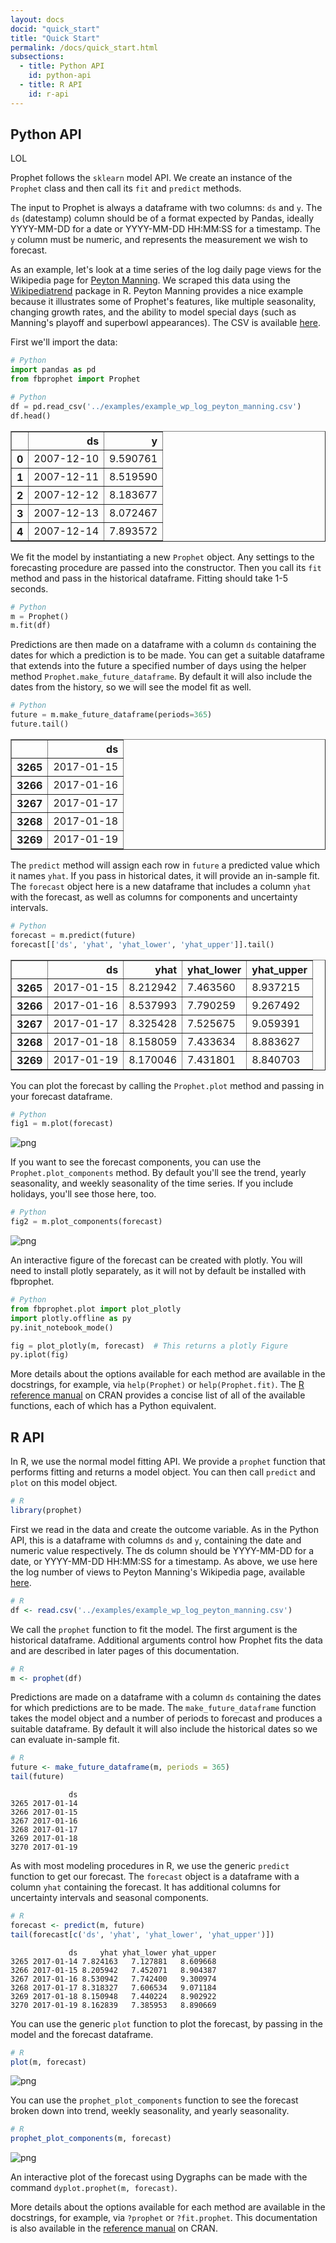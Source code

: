 ```yaml
---
layout: docs
docid: "quick_start"
title: "Quick Start"
permalink: /docs/quick_start.html
subsections:
  - title: Python API
    id: python-api
  - title: R API
    id: r-api
---
```

<a id="python-api"> </a>

## Python API

LOL

Prophet follows the `sklearn` model API.  We create an instance of the `Prophet` class and then call its `fit` and `predict` methods.  


The input to Prophet is always a dataframe with two columns: `ds` and `y`.  The `ds` (datestamp) column should be of a format expected by Pandas, ideally YYYY-MM-DD for a date or YYYY-MM-DD HH:MM:SS for a timestamp. The `y` column must be numeric, and represents the measurement we wish to forecast.



As an example, let's look at a time series of the log daily page views for the Wikipedia page for [Peyton Manning](https://en.wikipedia.org/wiki/Peyton_Manning).  We scraped this data using the [Wikipediatrend](https://cran.r-project.org/package=wikipediatrend) package in R.  Peyton Manning provides a nice example because it illustrates some of Prophet's features, like multiple seasonality, changing growth rates, and the ability to model special days (such as Manning's playoff and superbowl appearances). The CSV is available [here](https://github.com/facebook/prophet/blob/master/examples/example_wp_log_peyton_manning.csv).



First we'll import the data:


```python
# Python
import pandas as pd
from fbprophet import Prophet
```
```python
# Python
df = pd.read_csv('../examples/example_wp_log_peyton_manning.csv')
df.head()
```



<div>
<style scoped>
    .dataframe tbody tr th:only-of-type {
        vertical-align: middle;
    }

    .dataframe tbody tr th {
        vertical-align: top;
    }

    .dataframe thead th {
        text-align: right;
    }
</style>
<table border="1" class="dataframe">
  <thead>
    <tr style="text-align: right;">
      <th></th>
      <th>ds</th>
      <th>y</th>
    </tr>
  </thead>
  <tbody>
    <tr>
      <th>0</th>
      <td>2007-12-10</td>
      <td>9.590761</td>
    </tr>
    <tr>
      <th>1</th>
      <td>2007-12-11</td>
      <td>8.519590</td>
    </tr>
    <tr>
      <th>2</th>
      <td>2007-12-12</td>
      <td>8.183677</td>
    </tr>
    <tr>
      <th>3</th>
      <td>2007-12-13</td>
      <td>8.072467</td>
    </tr>
    <tr>
      <th>4</th>
      <td>2007-12-14</td>
      <td>7.893572</td>
    </tr>
  </tbody>
</table>
</div>



We fit the model by instantiating a new `Prophet` object.  Any settings to the forecasting procedure are passed into the constructor.  Then you call its `fit` method and pass in the historical dataframe. Fitting should take 1-5 seconds.


```python
# Python
m = Prophet()
m.fit(df)
```
Predictions are then made on a dataframe with a column `ds` containing the dates for which a prediction is to be made. You can get a suitable dataframe that extends into the future a specified number of days using the helper method `Prophet.make_future_dataframe`. By default it will also include the dates from the history, so we will see the model fit as well. 


```python
# Python
future = m.make_future_dataframe(periods=365)
future.tail()
```



<div>
<style scoped>
    .dataframe tbody tr th:only-of-type {
        vertical-align: middle;
    }

    .dataframe tbody tr th {
        vertical-align: top;
    }

    .dataframe thead th {
        text-align: right;
    }
</style>
<table border="1" class="dataframe">
  <thead>
    <tr style="text-align: right;">
      <th></th>
      <th>ds</th>
    </tr>
  </thead>
  <tbody>
    <tr>
      <th>3265</th>
      <td>2017-01-15</td>
    </tr>
    <tr>
      <th>3266</th>
      <td>2017-01-16</td>
    </tr>
    <tr>
      <th>3267</th>
      <td>2017-01-17</td>
    </tr>
    <tr>
      <th>3268</th>
      <td>2017-01-18</td>
    </tr>
    <tr>
      <th>3269</th>
      <td>2017-01-19</td>
    </tr>
  </tbody>
</table>
</div>



The `predict` method will assign each row in `future` a predicted value which it names `yhat`.  If you pass in historical dates, it will provide an in-sample fit. The `forecast` object here is a new dataframe that includes a column `yhat` with the forecast, as well as columns for components and uncertainty intervals.


```python
# Python
forecast = m.predict(future)
forecast[['ds', 'yhat', 'yhat_lower', 'yhat_upper']].tail()
```



<div>
<style scoped>
    .dataframe tbody tr th:only-of-type {
        vertical-align: middle;
    }

    .dataframe tbody tr th {
        vertical-align: top;
    }

    .dataframe thead th {
        text-align: right;
    }
</style>
<table border="1" class="dataframe">
  <thead>
    <tr style="text-align: right;">
      <th></th>
      <th>ds</th>
      <th>yhat</th>
      <th>yhat_lower</th>
      <th>yhat_upper</th>
    </tr>
  </thead>
  <tbody>
    <tr>
      <th>3265</th>
      <td>2017-01-15</td>
      <td>8.212942</td>
      <td>7.463560</td>
      <td>8.937215</td>
    </tr>
    <tr>
      <th>3266</th>
      <td>2017-01-16</td>
      <td>8.537993</td>
      <td>7.790259</td>
      <td>9.267492</td>
    </tr>
    <tr>
      <th>3267</th>
      <td>2017-01-17</td>
      <td>8.325428</td>
      <td>7.525675</td>
      <td>9.059391</td>
    </tr>
    <tr>
      <th>3268</th>
      <td>2017-01-18</td>
      <td>8.158059</td>
      <td>7.433634</td>
      <td>8.883627</td>
    </tr>
    <tr>
      <th>3269</th>
      <td>2017-01-19</td>
      <td>8.170046</td>
      <td>7.431801</td>
      <td>8.840703</td>
    </tr>
  </tbody>
</table>
</div>



You can plot the forecast by calling the `Prophet.plot` method and passing in your forecast dataframe.


```python
# Python
fig1 = m.plot(forecast)
```
 
![png](/prophet/static/quick_start_files/quick_start_12_0.png) 


If you want to see the forecast components, you can use the `Prophet.plot_components` method.  By default you'll see the trend, yearly seasonality, and weekly seasonality of the time series.  If you include holidays, you'll see those here, too.


```python
# Python
fig2 = m.plot_components(forecast)
```
 
![png](/prophet/static/quick_start_files/quick_start_14_0.png) 


An interactive figure of the forecast can be created with plotly. You will need to install plotly separately, as it will not by default be installed with fbprophet.


```python
# Python
from fbprophet.plot import plot_plotly
import plotly.offline as py
py.init_notebook_mode()

fig = plot_plotly(m, forecast)  # This returns a plotly Figure
py.iplot(fig)
```
More details about the options available for each method are available in the docstrings, for example, via `help(Prophet)` or `help(Prophet.fit)`. The [R reference manual](https://cran.r-project.org/web/packages/prophet/prophet.pdf) on CRAN provides a concise list of all of the available functions, each of which has a Python equivalent.


<a id="r-api"> </a>

## R API



In R, we use the normal model fitting API.  We provide a `prophet` function that performs fitting and returns a model object.  You can then call `predict` and `plot` on this model object.


```R
# R
library(prophet)
```
First we read in the data and create the outcome variable. As in the Python API, this is a dataframe with columns `ds` and `y`, containing the date and numeric value respectively. The ds column should be YYYY-MM-DD for a date, or YYYY-MM-DD HH:MM:SS for a timestamp. As above, we use here the log number of views to Peyton Manning's Wikipedia page, available [here](https://github.com/facebook/prophet/blob/master/examples/example_wp_log_peyton_manning.csv).


```R
# R
df <- read.csv('../examples/example_wp_log_peyton_manning.csv')
```
We call the `prophet` function to fit the model.  The first argument is the historical dataframe.  Additional arguments control how Prophet fits the data and are described in later pages of this documentation.


```R
# R
m <- prophet(df)
```
Predictions are made on a dataframe with a column `ds` containing the dates for which predictions are to be made. The `make_future_dataframe` function takes the model object and a number of periods to forecast and produces a suitable dataframe. By default it will also include the historical dates so we can evaluate in-sample fit.


```R
# R
future <- make_future_dataframe(m, periods = 365)
tail(future)
```

                 ds
    3265 2017-01-14
    3266 2017-01-15
    3267 2017-01-16
    3268 2017-01-17
    3269 2017-01-18
    3270 2017-01-19



As with most modeling procedures in R, we use the generic `predict` function to get our forecast. The `forecast` object is a dataframe with a column `yhat` containing the forecast. It has additional columns for uncertainty intervals and seasonal components.


```R
# R
forecast <- predict(m, future)
tail(forecast[c('ds', 'yhat', 'yhat_lower', 'yhat_upper')])
```

                 ds     yhat yhat_lower yhat_upper
    3265 2017-01-14 7.824163   7.127881   8.609668
    3266 2017-01-15 8.205942   7.452071   8.904387
    3267 2017-01-16 8.530942   7.742400   9.300974
    3268 2017-01-17 8.318327   7.606534   9.071184
    3269 2017-01-18 8.150948   7.440224   8.902922
    3270 2017-01-19 8.162839   7.385953   8.890669



You can use the generic `plot` function to plot the forecast, by passing in the model and the forecast dataframe.


```R
# R
plot(m, forecast)
```
 
![png](/prophet/static/quick_start_files/quick_start_29_0.png) 


You can use the `prophet_plot_components` function to see the forecast broken down into trend, weekly seasonality, and yearly seasonality.


```R
# R
prophet_plot_components(m, forecast)
```
 
![png](/prophet/static/quick_start_files/quick_start_31_0.png) 


An interactive plot of the forecast using Dygraphs can be made with the command `dyplot.prophet(m, forecast)`.



More details about the options available for each method are available in the docstrings, for example, via `?prophet` or `?fit.prophet`. This documentation is also available in the [reference manual](https://cran.r-project.org/web/packages/prophet/prophet.pdf) on CRAN.

